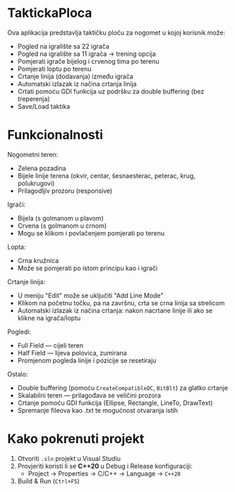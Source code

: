 # TaktickaPloca

Ova aplikacija predstavlja taktičku ploču za nogomet u kojoj korisnik može:
- Pogled na igralište sa 22 igrača
- Pogled na igralište sa 11 igrača -> trening opcija
- Pomjerati igrače bijelog i crvenog tima po terenu
- Pomjerati loptu po terenu
- Crtanje linija (dodavanja) između igrača
- Automatski izlazak iz načina crtanja linija
- Crtati pomoću GDI funkcija uz podršku za double buffering (bez treperenja)
- Save/Load taktika

# Funkcionalnosti

Nogometni teren:
- Zelena pozadina
- Bijele linije terena (okvir, centar, šesnaesterac, peterac, krug, polukrugovi)
- Prilagodljiv prozoru (responsive)

Igrači:
- Bijela (s golmanom u plavom)
- Crvena (s golmanom u crnom)
- Mogu se klikom i povlačenjem pomjerati po terenu

Lopta:
- Crna kružnica
- Može se pomjerati po istom principu kao i igrači

Crtanje linija:
- U meniju "Edit" može se uključiti "Add Line Mode"
- Klikom na početnu točku, pa na završnu, crta se crna linija sa strelicom
- Automatski izlazak iz načina crtanja:
   nakon nacrtane linije ili ako se klikne na igrača/loptu

Pogledi: 
- Full Field — cijeli teren
- Half Field — lijeva polovica, zumirana
- Promjenom pogleda linije i pozicije se resetiraju

Ostalo:
- Double buffering (pomoću `CreateCompatibleDC`, `BitBlt`) za glatko crtanje
- Skalabilni teren — prilagođava se veličini prozora
- Crtanje pomoću GDI funkcija (Ellipse, Rectangle, LineTo, DrawText)
- Spremanje fileova kao .txt te mogućnost otvaranja istih

# Kako pokrenuti projekt

1. Otvoriti `.sln` projekt u Visual Studiu
2. Provjeriti koristi li se **C++20** u Debug i Release konfiguraciji:
   - Project → Properties → C/C++ → Language → `C++20`
3. Build & Run (`Ctrl+F5`)
